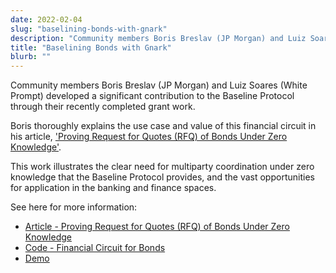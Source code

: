 ```yaml
---
date: 2022-02-04
slug: "baselining-bonds-with-gnark"
description: "Community members Boris Breslav (JP Morgan) and Luiz Soares (White Prompt) developed a significant contribution to the Baseline Protocol through their recently completed grant work."
title: "Baselining Bonds with Gnark"
blurb: ""
---
```


Community members Boris Breslav (JP Morgan) and Luiz Soares (White Prompt) developed a significant contribution to the Baseline Protocol through their recently completed grant work.

Boris thoroughly explains the use case and value of this financial circuit in his article, ['Proving Request for Quotes (RFQ) of Bonds Under Zero Knowledge'](https://medium.com/@bearvb/proving-request-for-quotes-rfq-of-bonds-under-zero-knowledge-836f11e45683).

This work illustrates the clear need for multiparty coordination under zero knowledge that the Baseline Protocol provides, and the vast opportunities for application in the banking and finance spaces.

See here for more information:
- [Article - Proving Request for Quotes (RFQ) of Bonds Under Zero Knowledge](https://medium.com/@bearvb/proving-request-for-quotes-rfq-of-bonds-under-zero-knowledge-836f11e45683)
- [Code - Financial Circuit for Bonds](https://github.com/eea-oasis/baseline/tree/main/examples/financialcircuit)
- [Demo](https://www.youtube.com/watch?v=4SEpOuycEwM&t=2674s)
